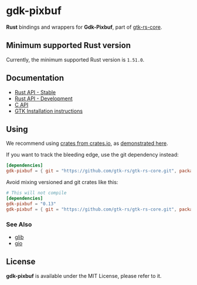 # gdk-pixbuf

__Rust__ bindings and wrappers for __Gdk-Pixbuf__, part of [gtk-rs-core](https://github.com/gtk-rs/gtk-rs-core).

## Minimum supported Rust version

Currently, the minimum supported Rust version is `1.51.0`.

## Documentation

 * [Rust API - Stable](https://gtk-rs.org/docs/gdk-pixbuf/)
 * [Rust API - Development](https://gtk-rs.org/gtk-rs/git/docs/gdk-pixbuf)
 * [C API](https://developer.gnome.org/gdk-pixbuf/stable/)
 * [GTK Installation instructions](https://www.gtk.org/docs/installations/)

## Using

We recommend using [crates from crates.io](https://crates.io/keywords/gtk-rs),
as [demonstrated here](https://gtk-rs.org/#using).

If you want to track the bleeding edge, use the git dependency instead:

```toml
[dependencies]
gdk-pixbuf = { git = "https://github.com/gtk-rs/gtk-rs-core.git", package = "gdk-pixbuf" }
```

Avoid mixing versioned and git crates like this:

```toml
# This will not compile
[dependencies]
gdk-pixbuf = "0.13"
gdk-pixbuf = { git = "https://github.com/gtk-rs/gtk-rs-core.git", package = "gdk-pixbuf" }
```

### See Also

 * [glib](https://crates.io/crates/glib)
 * [gio](https://crates.io/crates/gio)

## License

__gdk-pixbuf__ is available under the MIT License, please refer to it.
